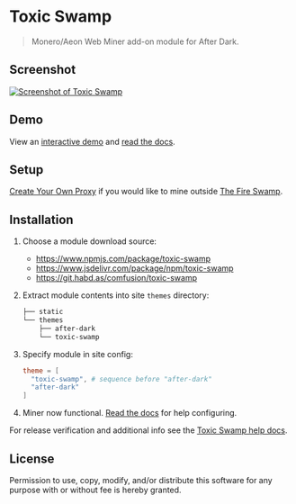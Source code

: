 # Toxic Swamp

> Monero/Aeon Web Miner add-on module for After Dark.

## Screenshot

[![Screenshot of Toxic Swamp](https://jhabdas.keybase.pub/after-dark-v6.15.0-homepage-fs8.png "Toxic Swamp running on the After Dark homepage")](https://after-dark.habd.as)

## Demo

View an [interactive demo](https://after-dark.habd.as) and [read the docs](https://after-dark.habd.as/module/toxic-swamp/).

## Setup

[Create Your Own Proxy](https://after-dark.habd.as/module/toxic-swamp/#create-your-own-proxy) if you would like to mine outside [The Fire Swamp](https://after-dark.habd.as/module/toxic-swamp/#the-fire-swamp).

## Installation

1. Choose a module download source:
    - https://www.npmjs.com/package/toxic-swamp
    - https://www.jsdelivr.com/package/npm/toxic-swamp
    - https://git.habd.as/comfusion/toxic-swamp

2. Extract module contents into site `themes` directory:

    ```sh
    ├── static
    └── themes
        ├── after-dark
        └── toxic-swamp
    ```

3. Specify module in site config:

    ```toml
    theme = [
      "toxic-swamp", # sequence before "after-dark"
      "after-dark"
    ]
    ```

4. Miner now functional. [Read the docs](https://after-dark.habd.as/module/toxic-swamp/) for help configuring.

For release verification and additional info see the [Toxic Swamp help docs](https://after-dark.habd.as/module/toxic-swamp/).

## License

Permission to use, copy, modify, and/or distribute this software for any purpose with or without fee is hereby granted.
